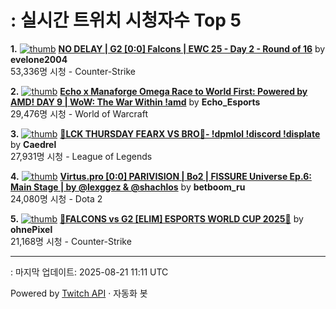 # : 실시간 트위치 시청자수 Top 5

**1.** [![thumb](https://static-cdn.jtvnw.net/previews-ttv/live_user_evelone2004-320x180.jpg)](https://twitch.tv/evelone2004)
**[NO DELAY | G2 [0:0] Falcons | EWC 25 - Day 2 - Round of 16](https://twitch.tv/evelone2004)** by **evelone2004**<br>53,336명 시청  - Counter-Strike

**2.** [![thumb](https://static-cdn.jtvnw.net/previews-ttv/live_user_echo_esports-320x180.jpg)](https://twitch.tv/Echo_Esports)
**[Echo x Manaforge Omega Race to World First: Powered by AMD!  DAY 9 | WoW: The War Within !amd](https://twitch.tv/Echo_Esports)** by **Echo_Esports**<br>29,476명 시청  - World of Warcraft

**3.** [![thumb](https://static-cdn.jtvnw.net/previews-ttv/live_user_caedrel-320x180.jpg)](https://twitch.tv/Caedrel)
**[🔴LCK THURSDAY FEARX VS BRO🔴-  !dpmlol !discord !displate](https://twitch.tv/Caedrel)** by **Caedrel**<br>27,931명 시청  - League of Legends

**4.** [![thumb](https://static-cdn.jtvnw.net/previews-ttv/live_user_betboom_ru-320x180.jpg)](https://twitch.tv/betboom_ru)
**[Virtus.pro [0:0] PARIVISION | Bo2 | FISSURE Universe Ep.6: Main Stage | by @lexggez & @shachlos](https://twitch.tv/betboom_ru)** by **betboom_ru**<br>24,080명 시청  - Dota 2

**5.** [![thumb](https://static-cdn.jtvnw.net/previews-ttv/live_user_ohnepixel-320x180.jpg)](https://twitch.tv/ohnePixel)
**[🔴FALCONS vs G2 [ELIM] ESPORTS WORLD CUP 2025🔴](https://twitch.tv/ohnePixel)** by **ohnePixel**<br>21,168명 시청  - Counter-Strike


---
: 마지막 업데이트: 2025-08-21 11:11 UTC

Powered by [Twitch API](https://dev.twitch.tv/docs/api/reference) · 자동화 봇